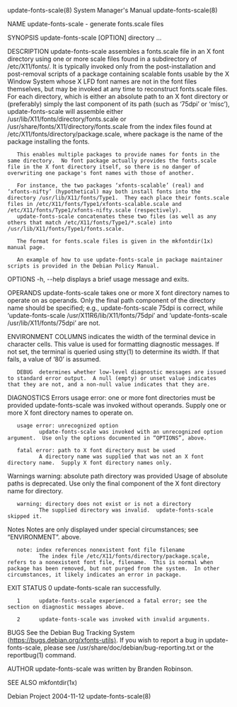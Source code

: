 update-fonts-scale(8)                                                                                                                           System Manager's Manual                                                                                                                           update-fonts-scale(8)

NAME
       update-fonts-scale - generate fonts.scale files

SYNOPSIS
       update-fonts-scale [OPTION] directory ...

DESCRIPTION
       update-fonts-scale  assembles a fonts.scale file in an X font directory using one or more scale files found in a subdirectory of /etc/X11/fonts/.  It is typically invoked only from the post-installation and post-removal scripts of a package containing scalable fonts usable by the X Window System whose X
       LFD font names are not in the font files themselves, but may be invoked at any time to reconstruct fonts.scale files.  For each directory, which is either an absolute path to an X font directory or (preferably) simply the last component of its path (such as ‘75dpi’ or  ‘misc’),  update-fonts-scale  will
       assemble either /usr/lib/X11/fonts/directory/fonts.scale or /usr/share/fonts/X11/directory/fonts.scale from the index files found at /etc/X11/fonts/directory/package.scale, where package is the name of the package installing the fonts.

       This enables multiple packages to provide names for fonts in the same directory.  No font package actually provides the fonts.scale file in the X font directory itself, so there is no danger of overwriting one package's font names with those of another.

       For instance, the two packages ‘xfonts-scalable’ (real) and ‘xfonts-nifty’ (hypothetical) may both install fonts into the directory /usr/lib/X11/fonts/Type1.  They each place their fonts.scale files in /etc/X11/fonts/Type1/xfonts-scalable.scale and /etc/X11/fonts/Type1/xfonts-nifty.scale (respectively).
       update-fonts-scale concatenates these two files (as well as any others that match /etc/X11/fonts/Type1/*.scale) into /usr/lib/X11/fonts/Type1/fonts.scale.

       The format for fonts.scale files is given in the mkfontdir(1x) manual page.

       An example of how to use update-fonts-scale in package maintainer scripts is provided in the Debian Policy Manual.

OPTIONS
       -h, --help displays a brief usage message and exits.

OPERANDS
       update-fonts-scale takes one or more X font directory names to operate on as operands.  Only the final path component of the directory name should be specified; e.g.,
              update-fonts-scale 75dpi
       is correct, while ‘update-fonts-scale /usr/X11R6/lib/X11/fonts/75dpi’ and ‘update-fonts-scale /usr/lib/X11/fonts/75dpi’ are not.

ENVIRONMENT
       COLUMNS
              indicates the width of the terminal device in character cells.  This value is used for formatting diagnostic messages.  If not set, the terminal is queried using stty(1) to determine its width.  If that fails, a value of ‘80’ is assumed.

       DEBUG  determines whether low-level diagnostic messages are issued to standard error output.  A null (empty) or unset value indicates that they are not, and a non-null value indicates that they are.

DIAGNOSTICS
   Errors
       usage error: one or more font directories must be provided
              update-fonts-scale was invoked without operands.  Supply one or more X font directory names to operate on.

       usage error: unrecognized option
              update-fonts-scale was invoked with an unrecognized option argument.  Use only the options documented in “OPTIONS”, above.

       fatal error: path to X font directory must be used
              A directory name was supplied that was not an X font directory name.  Supply X font directory names only.

   Warnings
       warning: absolute path directory was provided
              Usage of absolute paths is deprecated.  Use only the final component of the X font directory name for directory.

       warning: directory does not exist or is not a directory
              The supplied directory was invalid.  update-fonts-scale skipped it.

   Notes
       Notes are only displayed under special circumstances; see “ENVIRONMENT”.  above.

       note: index references nonexistent font file filename
              The index file /etc/X11/fonts/directory/package.scale, refers to a nonexistent font file, filename.  This is normal when package has been removed, but not purged from the system.  In other circumstances, it likely indicates an error in package.

EXIT STATUS
       0      update-fonts-scale ran successfully.

       1      update-fonts-scale experienced a fatal error; see the section on diagnostic messages above.

       2      update-fonts-scale was invoked with invalid arguments.

BUGS
       See the Debian Bug Tracking System ⟨https://bugs.debian.org/xfonts-utils⟩.  If you wish to report a bug in update-fonts-scale, please see /usr/share/doc/debian/bug-reporting.txt or the reportbug(1) command.

AUTHOR
       update-fonts-scale was written by Branden Robinson.

SEE ALSO
       mkfontdir(1x)

Debian Project                                                                                                                                         2004-11-12                                                                                                                                 update-fonts-scale(8)
